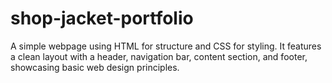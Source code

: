 # shop-jacket-portfolio
A simple webpage using HTML for structure and CSS for styling. It features a clean layout with a header, navigation bar, content section, and footer, showcasing basic web design principles.

